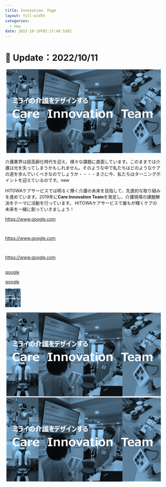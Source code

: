 ```yaml
---
title: Innovation- Page
layout: full-width
categories:
  - new
date: 2022-10-19T02:17:49.530Z
---
```

<h1 class="black-600 text-right text-xs"> 🔄 Update：2022/10/11</h1>

![](/images/hi1.png)

介護業界は超高齢化時代を迎え、様々な課題に直面しています。このままでは介護は光を失ってしまうかもしれません。そのような中で私たちはどのようなケアの道を歩んでいくべきなのでしょうか・・・・まさに今、私たちはターニングポイントを迎えているのです。new

HITOWAケアサービスでは明るく輝く介護の未来を目指して、先進的な取り組みを進めています。2019年に**Care Innovation Team**を発足し、介護現場の課題解決をテーマに活動を行っています。 HITOWAケアサービスで誰もが輝くケアの未来を一緒に創っていきましょう！<br>

<div class="bg-green-400 bg-opacity-50 p-2 w-full h-full">

<span class="text-xl text-green-500 font-bold"><https://www.google.com></span>

</div><br>

<div class="bg-yellow-400 bg-opacity-50 p-2 w-full h-full">

<span class="text-xl text-green-500 font-bold"><https://www.google.com></span>

</div><br>

<div class="bg-red-400 bg-opacity-50 p-2 w-full h-full">

<span class="text-xl text-green-500 font-bold"><https://www.google.com></span>

</div><br>

<div class="bg-red-400 bg-opacity-50 p-2 w-full h-full">
<a href="https://www.google.com">google</a>
</div>

<a href="https://www.google.com">google</a>

<img src="/images/hi1.png" width="50" height="60"></img>

<img class="w-96 h-96 rounded-full" src="/images/hi1.png" alt="image description">

<br>

<img class="object-center  w-100 h-50" src="/images/hi1.png">
